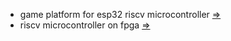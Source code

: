 * game platform for esp32 riscv microcontroller [=>](https://github.com/calint/bam)  
* riscv microcontroller on fpga [=>](https://github.com/calint/riscv)
